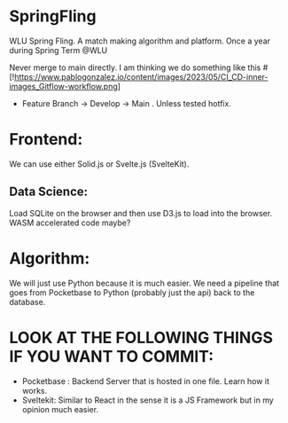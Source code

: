 # SpringFling
WLU Spring Fling.  A match making algorithm and platform. Once a year during Spring Term @WLU


Never merge to main directly. I am thinking we do something like this
#[!https://www.pablogonzalez.io/content/images/2023/05/CI_CD-inner-images_Gitflow-workflow.png]
- Feature Branch -> Develop -> Main . Unless tested hotfix.



# Frontend:
We can use either Solid.js or Svelte.js (SvelteKit).

## Data Science:
Load SQLite on the browser and then use D3.js to load into the browser. WASM accelerated code maybe? 

# Algorithm:
We will just use Python because it is much easier. We need a pipeline that goes from Pocketbase to Python (probably just the api) back to the database.



# LOOK AT THE FOLLOWING THINGS IF YOU WANT TO COMMIT:
- Pocketbase : Backend Server that is hosted in one file. Learn how it works.
- Sveltekit: Similar to React in the sense it is a JS Framework but in my opinion much easier.
